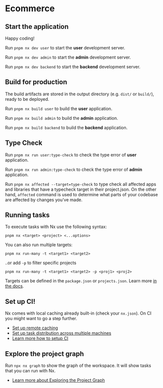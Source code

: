 # Ecommerce

## Start the application

Happy coding!

Run `pnpm nx dev user` to start the **user** development server.

Run `pnpm nx dev admin` to start the **admin** development server.

Run `pnpm nx dev backend` to start the **backend** development server.

## Build for production

The build artifacts are stored in the output directory (e.g. `dist/` or `build/`), ready to be deployed.

Run `pnpm nx build user` to build the **user** application.

Run `pnpm nx build admin` to build the **admin** application.

Run `pnpm nx build backend` to build the **backend** application.

## Type Check

Run `pnpm nx run user:type-check` to check the type error of **user** application.

Run `pnpm nx run admin:type-check` to check the type error of **admin** application.

Run `pnpm nx affected --target=type-check` to type check all affected apps and libraries
that have a typecheck target in their project.json. On the other hand, `affected` command
is used to determine what parts of your codebase are affected by changes you've made.

## Running tasks

To execute tasks with Nx use the following syntax:

```
pnpm nx <target> <project> <...options>
```

You can also run multiple targets:

```
pnpm nx run-many -t <target1> <target2>
```

..or add `-p` to filter specific projects

```
pnpm nx run-many -t <target1> <target2> -p <proj1> <proj2>
```

Targets can be defined in the `package.json` or `projects.json`. Learn more [in the docs](https://nx.dev/features/run-tasks).

## Set up CI!

Nx comes with local caching already built-in (check your `nx.json`). On CI you might want to go a step further.

- [Set up remote caching](https://nx.dev/features/share-your-cache)
- [Set up task distribution across multiple machines](https://nx.dev/nx-cloud/features/distribute-task-execution)
- [Learn more how to setup CI](https://nx.dev/recipes/ci)

## Explore the project graph

Run `npx nx graph` to show the graph of the workspace.
It will show tasks that you can run with Nx.

- [Learn more about Exploring the Project Graph](https://nx.dev/core-features/explore-graph)

